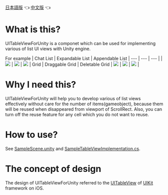[日本語版](https://github.com/zhaozilong1988/UITableViewForUnity/blob/master/README_jp.md) 👈 [中文版](https://github.com/zhaozilong1988/UITableViewForUnity/blob/master/README_cn.md) 👈

# What is this?

UITableViewForUnity is a componet which can be used for implementing various of list UI views with Unity engine.

For example
| Chat List | Expandable List | Appendable List
| --- | --- | --- |
| ![](sample_chat.gif) | ![](sample_expend.gif) | ![](sample_expend.gif)
| Grid | Draggable Grid | Deletable Grid |
![](sample_grid.gif) | ![](sample_grid_drag.gif) | ![](sample_grid_del.gif) |


# Why I need this?

UITableViewForUnity will help you to develop various of list views effectively without care for the number of items(gameobject), because them will be reused when disappeared from viewport of ScrollRect. Also, you can turn off the reuse feature for any cell which you do not want to reuse.

# How to use?

See [SampleScene.unity](https://github.com/zhaozilong1988/UITableViewForUnity/blob/master/Assets/Scenes/SampleScene.unity) and [SampleTableViewImplementation.cs](https://github.com/zhaozilong1988/UITableViewForUnity/blob/master/Assets/Scenes/Scripts/SampleTableViewImplementation.cs).

# The concept of design

The design of UITableViewForUnity referred to the [UITableView](https://developer.apple.com/documentation/uikit/uitableview) of [UIKit](https://developer.apple.com/documentation/uikit) framework on iOS.
